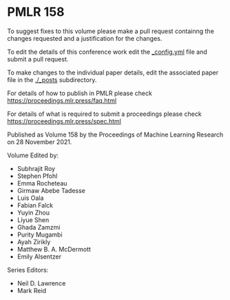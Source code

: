 # PMLR 158

To suggest fixes to this volume please make a pull request containng the changes requested and a justification for the changes.

To edit the details of this conference work edit the [_config.yml](./_config.yml) file and submit a pull request.

To make changes to the individual paper details, edit the associated paper file in the [./_posts](./_posts) subdirectory.

For details of how to publish in PMLR please check https://proceedings.mlr.press/faq.html

For details of what is required to submit a proceedings please check https://proceedings.mlr.press/spec.html



Published as Volume 158 by the Proceedings of Machine Learning Research on 28 November 2021.

Volume Edited by:
  * Subhrajit Roy
  * Stephen Pfohl
  * Emma Rocheteau
  * Girmaw Abebe Tadesse
  * Luis Oala
  * Fabian Falck
  * Yuyin Zhou
  * Liyue Shen
  * Ghada Zamzmi
  * Purity Mugambi
  * Ayah Zirikly
  * Matthew B. A. McDermott
  * Emily Alsentzer

Series Editors:
  * Neil D. Lawrence
  * Mark Reid

